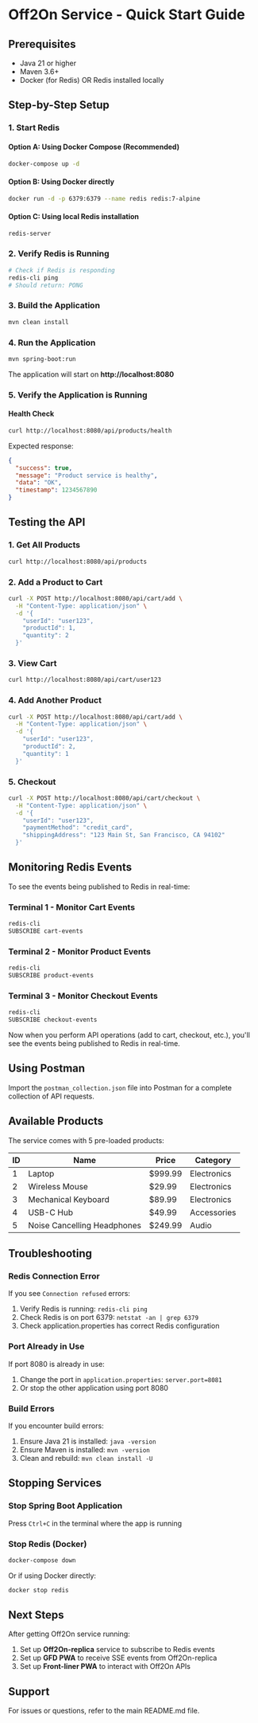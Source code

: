# Off2On Service - Quick Start Guide

## Prerequisites
- Java 21 or higher
- Maven 3.6+
- Docker (for Redis) OR Redis installed locally

## Step-by-Step Setup

### 1. Start Redis

#### Option A: Using Docker Compose (Recommended)
```bash
docker-compose up -d
```

#### Option B: Using Docker directly
```bash
docker run -d -p 6379:6379 --name redis redis:7-alpine
```

#### Option C: Using local Redis installation
```bash
redis-server
```

### 2. Verify Redis is Running
```bash
# Check if Redis is responding
redis-cli ping
# Should return: PONG
```

### 3. Build the Application
```bash
mvn clean install
```

### 4. Run the Application
```bash
mvn spring-boot:run
```

The application will start on **http://localhost:8080**

### 5. Verify the Application is Running

#### Health Check
```bash
curl http://localhost:8080/api/products/health
```

Expected response:
```json
{
  "success": true,
  "message": "Product service is healthy",
  "data": "OK",
  "timestamp": 1234567890
}
```

## Testing the API

### 1. Get All Products
```bash
curl http://localhost:8080/api/products
```

### 2. Add a Product to Cart
```bash
curl -X POST http://localhost:8080/api/cart/add \
  -H "Content-Type: application/json" \
  -d '{
    "userId": "user123",
    "productId": 1,
    "quantity": 2
  }'
```

### 3. View Cart
```bash
curl http://localhost:8080/api/cart/user123
```

### 4. Add Another Product
```bash
curl -X POST http://localhost:8080/api/cart/add \
  -H "Content-Type: application/json" \
  -d '{
    "userId": "user123",
    "productId": 2,
    "quantity": 1
  }'
```

### 5. Checkout
```bash
curl -X POST http://localhost:8080/api/cart/checkout \
  -H "Content-Type: application/json" \
  -d '{
    "userId": "user123",
    "paymentMethod": "credit_card",
    "shippingAddress": "123 Main St, San Francisco, CA 94102"
  }'
```

## Monitoring Redis Events

To see the events being published to Redis in real-time:

### Terminal 1 - Monitor Cart Events
```bash
redis-cli
SUBSCRIBE cart-events
```

### Terminal 2 - Monitor Product Events
```bash
redis-cli
SUBSCRIBE product-events
```

### Terminal 3 - Monitor Checkout Events
```bash
redis-cli
SUBSCRIBE checkout-events
```

Now when you perform API operations (add to cart, checkout, etc.), you'll see the events being published to Redis in real-time.

## Using Postman

Import the `postman_collection.json` file into Postman for a complete collection of API requests.

## Available Products

The service comes with 5 pre-loaded products:

| ID | Name | Price | Category |
|----|------|-------|----------|
| 1 | Laptop | $999.99 | Electronics |
| 2 | Wireless Mouse | $29.99 | Electronics |
| 3 | Mechanical Keyboard | $89.99 | Electronics |
| 4 | USB-C Hub | $49.99 | Accessories |
| 5 | Noise Cancelling Headphones | $249.99 | Audio |

## Troubleshooting

### Redis Connection Error
If you see `Connection refused` errors:
1. Verify Redis is running: `redis-cli ping`
2. Check Redis is on port 6379: `netstat -an | grep 6379`
3. Check application.properties has correct Redis configuration

### Port Already in Use
If port 8080 is already in use:
1. Change the port in `application.properties`: `server.port=8081`
2. Or stop the other application using port 8080

### Build Errors
If you encounter build errors:
1. Ensure Java 21 is installed: `java -version`
2. Ensure Maven is installed: `mvn -version`
3. Clean and rebuild: `mvn clean install -U`

## Stopping Services

### Stop Spring Boot Application
Press `Ctrl+C` in the terminal where the app is running

### Stop Redis (Docker)
```bash
docker-compose down
```

Or if using Docker directly:
```bash
docker stop redis
```

## Next Steps

After getting Off2On service running:
1. Set up **Off2On-replica** service to subscribe to Redis events
2. Set up **GFD PWA** to receive SSE events from Off2On-replica
3. Set up **Front-liner PWA** to interact with Off2On APIs

## Support

For issues or questions, refer to the main README.md file.

